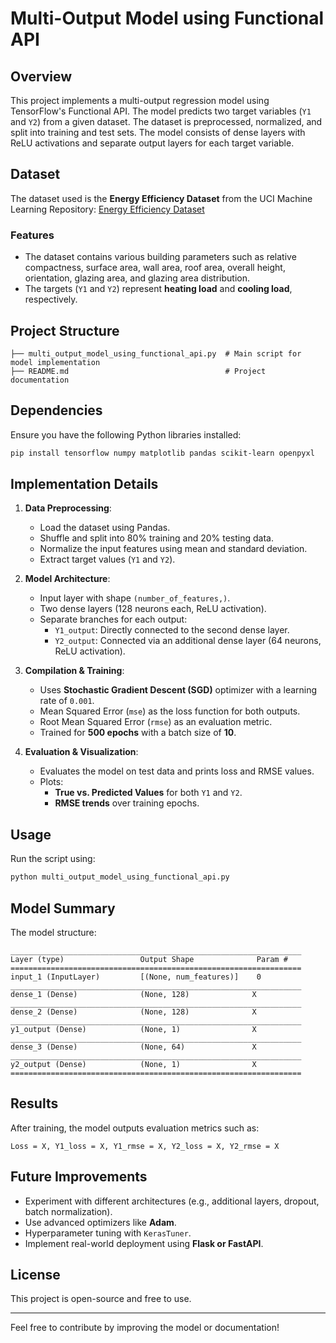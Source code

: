 # Multi-Output Model using Functional API

## Overview
This project implements a multi-output regression model using TensorFlow's Functional API. The model predicts two target variables (`Y1` and `Y2`) from a given dataset. The dataset is preprocessed, normalized, and split into training and test sets. The model consists of dense layers with ReLU activations and separate output layers for each target variable.

## Dataset
The dataset used is the **Energy Efficiency Dataset** from the UCI Machine Learning Repository:
[Energy Efficiency Dataset](https://archive.ics.uci.edu/ml/machine-learning-databases/00242/ENB2012_data.xlsx)

### Features
- The dataset contains various building parameters such as relative compactness, surface area, wall area, roof area, overall height, orientation, glazing area, and glazing area distribution.
- The targets (`Y1` and `Y2`) represent **heating load** and **cooling load**, respectively.

## Project Structure
```
├── multi_output_model_using_functional_api.py  # Main script for model implementation
├── README.md                                   # Project documentation
```

## Dependencies
Ensure you have the following Python libraries installed:
```bash
pip install tensorflow numpy matplotlib pandas scikit-learn openpyxl
```

## Implementation Details
1. **Data Preprocessing**:
   - Load the dataset using Pandas.
   - Shuffle and split into 80% training and 20% testing data.
   - Normalize the input features using mean and standard deviation.
   - Extract target values (`Y1` and `Y2`).

2. **Model Architecture**:
   - Input layer with shape `(number_of_features,)`.
   - Two dense layers (128 neurons each, ReLU activation).
   - Separate branches for each output:
     - `Y1_output`: Directly connected to the second dense layer.
     - `Y2_output`: Connected via an additional dense layer (64 neurons, ReLU activation).

3. **Compilation & Training**:
   - Uses **Stochastic Gradient Descent (SGD)** optimizer with a learning rate of `0.001`.
   - Mean Squared Error (`mse`) as the loss function for both outputs.
   - Root Mean Squared Error (`rmse`) as an evaluation metric.
   - Trained for **500 epochs** with a batch size of **10**.

4. **Evaluation & Visualization**:
   - Evaluates the model on test data and prints loss and RMSE values.
   - Plots:
     - **True vs. Predicted Values** for both `Y1` and `Y2`.
     - **RMSE trends** over training epochs.

## Usage
Run the script using:
```bash
python multi_output_model_using_functional_api.py
```

## Model Summary
The model structure:
```plaintext
_________________________________________________________________
Layer (type)                 Output Shape              Param #   
=================================================================
input_1 (InputLayer)         [(None, num_features)]    0         
_________________________________________________________________
dense_1 (Dense)              (None, 128)              X         
_________________________________________________________________
dense_2 (Dense)              (None, 128)              X         
_________________________________________________________________
y1_output (Dense)            (None, 1)                X         
_________________________________________________________________
dense_3 (Dense)              (None, 64)               X         
_________________________________________________________________
y2_output (Dense)            (None, 1)                X         
=================================================================
```

## Results
After training, the model outputs evaluation metrics such as:
```plaintext
Loss = X, Y1_loss = X, Y1_rmse = X, Y2_loss = X, Y2_rmse = X
```

## Future Improvements
- Experiment with different architectures (e.g., additional layers, dropout, batch normalization).
- Use advanced optimizers like **Adam**.
- Hyperparameter tuning with `KerasTuner`.
- Implement real-world deployment using **Flask or FastAPI**.

## License
This project is open-source and free to use.

---
Feel free to contribute by improving the model or documentation!
